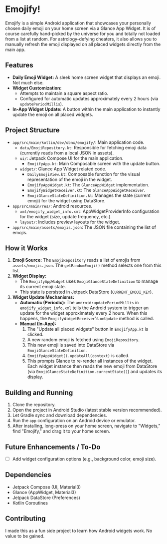 # Emojify!

Emojify is a simple Android application that showcases your personally chosen daily emoji on your home screen via a Glance App Widget. 
It is of course carefully hand-picked by the universe for you and totally not loaded from a list at random.
For astrology-defying cheaters, it also allows you to manually refresh the emoji displayed on all placed widgets directly from the main app.

## Features

*   **Daily Emoji Widget:** A sleek home screen widget that displays an emoji. Not much else.
*   **Widget Customization:**
    *   Attempts to maintain a square aspect ratio.
    *   Configured for automatic updates approximately every 2 hours (via `updatePeriodMillis`).
*   **In-App Widget Update:** A button within the main application to instantly update the emoji on all placed widgets.

## Project Structure

*   `app/src/main/kotlin/dev/obnx/emojify/`: Main application code.
    *   `data/EmojiRepository.kt`: Responsible for fetching emoji data (currently reads from a local JSON in assets).
    *   `ui/`: Jetpack Compose UI for the main application.
        *   `EmojifyApp.kt`: Main Composable screen with the update button.
    *   `widget/`: Glance App Widget related code.
        *   `DailyEmojiView.kt`: Composable function for the visual representation of the emoji in the widget.
        *   `EmojifyAppWidget.kt`: The `GlanceAppWidget` implementation.
        *   `EmojifyWidgetReceiver.kt`: The `GlanceAppWidgetReceiver`.
        *   `EmojiGlanceStateDefinition.kt`: Manages the state (current emoji) for the widget using DataStore.
*   `app/src/main/res/`: Android resources.
    *   `xml/emojify_widget_info.xml`: AppWidgetProviderInfo configuration for the widget (size, update frequency, etc.).
    *   `layout/`: Includes preview layouts for the widget.
*   `app/src/main/assets/emojis.json`: The JSON file containing the list of emojis.

## How it Works

1.  **Emoji Source:** The `EmojiRepository` reads a list of emojis from `assets/emojis.json`. The `getRandomEmoji()` method selects one from this list.
2.  **Widget Display:**
    *   The `EmojifyAppWidget` uses `EmojiGlanceStateDefinition` to manage its current emoji state.
    *   This state is persisted in Jetpack DataStore (`CURRENT_EMOJI_KEY`).
3.  **Widget Update Mechanisms:**
    *   **Automatic (Periodic):** The `android:updatePeriodMillis` in `emojify_widget_info.xml` tells the Android system to trigger an update for the widget approximately every 2 hours. When this happens, the `EmojifyWidgetReceiver`'s `onUpdate` method is called.
    *   **Manual (In-App):**
        1.  The "Update all placed widgets" button in `EmojifyApp.kt` is clicked.
        2.  A new random emoji is fetched using `EmojiRepository`.
        3.  This new emoji is saved into DataStore via `EmojiGlanceStateDefinition`.
        4.  `EmojifyAppWidget().updateAll(context)` is called.
        5.  This prompts Glance to re-render all instances of the widget. Each widget instance then reads the new emoji from DataStore (via `EmojiGlanceStateDefinition.currentState()`) and updates its display.

## Building and Running

1.  Clone the repository.
2.  Open the project in Android Studio (latest stable version recommended).
3.  Let Gradle sync and download dependencies.
4.  Run the `app` configuration on an Android device or emulator.
5.  After installing, long-press on your home screen, navigate to "Widgets," find "Emojify," and drag it to your home screen.

## Future Enhancements / To-Do

*   [ ] Add widget configuration options (e.g., background color, emoji size).

## Dependencies

*   Jetpack Compose (UI, Material3)
*   Glance (AppWidget, Material3)
*   Jetpack DataStore (Preferences)
*   Kotlin Coroutines

## Contributing

I made this as a fun side project to learn how Android widgets work. No value to be gained.